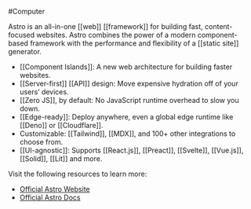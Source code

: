 #Computer 

Astro is an all-in-one [[web]] [[framework]] for building fast, content-focused websites. Astro combines the power of a modern component-based framework with the performance and flexibility of a [[static site]] generator.

-   [[Component Islands]]: A new web architecture for building faster websites.
-   [[Server-first]] [[API]] design: Move expensive hydration off of your users’ devices.
-   [[Zero JS]], by default: No JavaScript runtime overhead to slow you down.
-   [[Edge-ready]]: Deploy anywhere, even a global edge runtime like [[Deno]] or [[Cloudflare]].
-   Customizable: [[Tailwind]], [[MDX]], and 100+ other integrations to choose from.
-   [[UI-agnostic]]: Supports [[React.js]], [[Preact]], [[Svelte]], [[Vue.js]], [[Solid]], [[Lit]] and more.

Visit the following resources to learn more:

-   [Official Astro Website](https://astro.build/)
-   [Official Astro Docs](https://docs.astro.build/)
